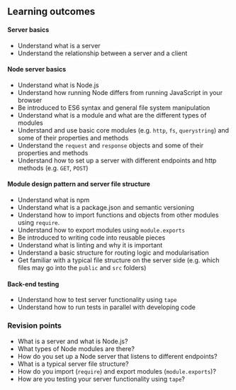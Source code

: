 ## Learning outcomes

#### Server basics
- Understand what is a server
- Understand the relationship between a server and a client

#### Node server basics
- Understand what is Node.js
- Understand how running Node differs from running JavaScript in your browser
- Be introduced to ES6 syntax and general file system manipulation
- Understand what is a module and what are the different types of modules
- Understand and use basic core modules (e.g. `http`, `fs`, `querystring`) and some of their properties and methods
- Understand the `request` and `response` objects and some of their properties and methods
- Understand how to set up a server with different endpoints and http methods (e.g. `GET`, `POST`)

#### Module design pattern and server file structure
- Understand what is npm
- Understand what is a package.json and semantic versioning
- Understand how to import functions and objects from other modules using `require`.
- Understand how to export modules using `module.exports`
- Be introduced to writing code into reusable pieces
- Understand what is linting and why it is important
- Understand a basic structure for routing logic and modularisation
- Get familiar with a typical file structure on the server side (e.g. which files may go into the `public` and `src` folders)

#### Back-end testing
- Understand how to test server functionality using `tape`
- Understand how to run tests in parallel with developing code

### Revision points
- What is a server and what is Node.js?
- What types of Node modules are there?
- How do you set up a Node server that listens to different endpoints?
- What is a typical server file structure?
- How do you import (`require`) and export modules (`module.exports`)?
- How are you testing your server functionality using `tape`?
